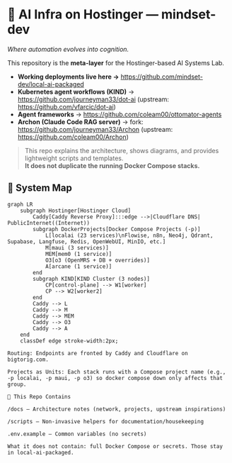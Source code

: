 # 🧠 AI Infra on Hostinger — mindset-dev
*Where automation evolves into cognition.*

This repository is the **meta-layer** for the Hostinger-based AI Systems Lab.

- **Working deployments live here →** https://github.com/mindset-dev/local-ai-packaged
- **Kubernetes agent workflows (KIND)** → https://github.com/journeyman33/dot-ai (upstream: https://github.com/vfarcic/dot-ai)
- **Agent frameworks** → https://github.com/coleam00/ottomator-agents
- **Archon (Claude Code RAG server)** → fork: https://github.com/journeyman33/Archon (upstream: https://github.com/coleam00/Archon)

> This repo explains the architecture, shows diagrams, and provides lightweight scripts and templates.  
> **It does not duplicate the running Docker Compose stacks.**

## 🧩 System Map
```mermaid
graph LR
    subgraph Hostinger[Hostinger Cloud]
        Caddy[Caddy Reverse Proxy]:::edge -->|Cloudflare DNS| PublicInternet((Internet))
        subgraph DockerProjects[Docker Compose Projects (-p)]
            L[localai (23 services)\nFlowise, n8n, Neo4j, Qdrant, Supabase, Langfuse, Redis, OpenWebUI, MinIO, etc.]
            M[maui (3 services)]
            MEM[mem0 (1 service)]
            O3[o3 (OpenMRS + DB + overrides)]
            A[arcane (1 service)]
        end
        subgraph KIND[KIND Cluster (3 nodes)]
            CP[control-plane] --> W1[worker]
            CP --> W2[worker2]
        end
        Caddy --> L
        Caddy --> M
        Caddy --> MEM
        Caddy --> O3
        Caddy --> A
    end
    classDef edge stroke-width:2px;

Routing: Endpoints are fronted by Caddy and Cloudflare on bigtorig.com.

Projects as Units: Each stack runs with a Compose project name (e.g., -p localai, -p maui, -p o3) so docker compose down only affects that group.

🧰 This Repo Contains

/docs — Architecture notes (network, projects, upstream inspirations)

/scripts — Non-invasive helpers for documentation/housekeeping

.env.example — Common variables (no secrets)

What it does not contain: full Docker Compose or secrets. Those stay in local-ai-packaged.

